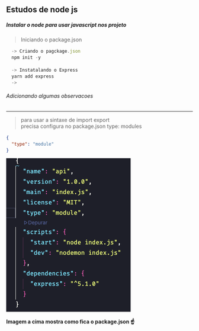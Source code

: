 ## Estudos de node js

##### Instalar o node para usar javascript nos projeto

> Iniciando o package.json

```javascript
  -> Criando o pagckage.json
  npm init -y

  -> Instatalando o Express
  yarn add express
  ->

```

###### Adicionando algumas observacoes

---

> para usar a sintaxe de import export<br>
> precisa configura no package.json
> type: modules

```json
{
  "type": "module"
}
```

![alt](./api/assets/img1.png)

**Imagem a cima mostra como fica o package.json ☝️**

